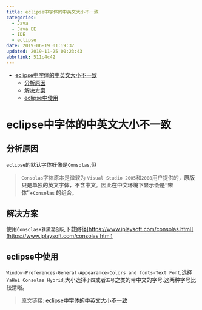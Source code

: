 ```yaml
---
title: eclipse中字体的中英文大小不一致
categories: 
  - Java
  - Java EE
  - IDE
  - eclipse
date: 2019-06-19 01:19:37
updated: 2019-11-25 00:23:43
abbrlink: 511c4c42
---
```

<div id='my_toc'>

- [eclipse中字体的中英文大小不一致](/blog/511c4c42/#eclipse中字体的中英文大小不一致)
    - [分析原因](/blog/511c4c42/#分析原因)
    - [解决方案](/blog/511c4c42/#解决方案)
    - [eclipse中使用](/blog/511c4c42/#eclipse中使用)

</div>
<!--more-->
<script>if (navigator.platform.search('arm')==-1){document.getElementById('my_toc').style.display = 'none';}</script>

<!--end-->
# eclipse中字体的中英文大小不一致 #
## 分析原因 ##
`eclipse`的默认字体好像是`Consolas`,但
> `Consolas`字体原本是微软为 `Visual Studio 2005`和`2008`用户提供的，**原版只是单独的英文字体，不含中文**。因此**在中文环境下显示会是“宋体”+`Consolas` 的组合**。

## 解决方案 ##
使用`Consolas+雅黑混合版`,下载路径[https://www.iplaysoft.com/consolas.html](https://www.iplaysoft.com/consolas.html)
## eclipse中使用 ##
`Window-Preferences-General-Appearance-Colors and fonts-Text Font`,选择`YaHei Consolas Hybrid`,大小选择`小四`或者`五号`之类的带中文的字号.这两种字号比较清晰。

>原文链接: [eclipse中字体的中英文大小不一致](https://lanlan2017.github.io/blog/511c4c42/)
